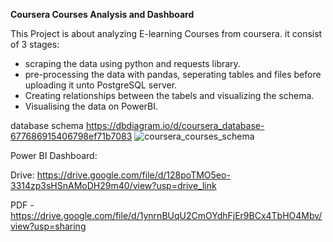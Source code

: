 **Coursera Courses Analysis and Dashboard**

This Project is about analyzing E-learning Courses from coursera.
it consist of 3 stages:
-  scraping the data using python and requests library.
-  pre-processing the data with pandas, seperating tables and files before uploading it unto PostgreSQL server.
-  Creating relationships between the tabels and visualizing the schema.
-  Visualising the data on PowerBI. 

database schema
https://dbdiagram.io/d/coursera_database-677686915406798ef71b7083
![coursera_courses_schema](https://github.com/user-attachments/assets/2258a8ee-6135-4e58-bdc8-ab4fcb056e91)

Power BI Dashboard:

Drive: https://drive.google.com/file/d/128poTMO5eo-3314zp3sHSnAMoDH29m40/view?usp=drive_link

PDF - https://drive.google.com/file/d/1ynrnBUqU2CmOYdhFjEr9BCx4TbHO4Mbv/view?usp=sharing
